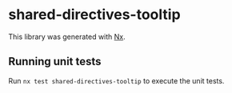 # shared-directives-tooltip

This library was generated with [Nx](https://nx.dev).

## Running unit tests

Run `nx test shared-directives-tooltip` to execute the unit tests.
